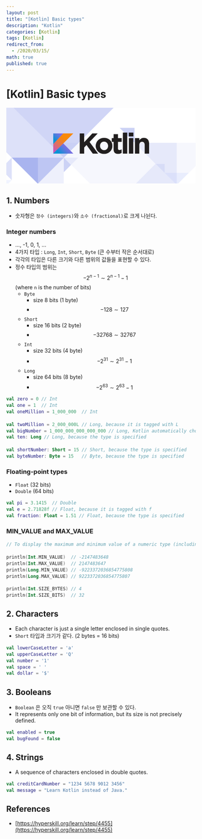 ```yaml
---
layout: post
title: "[Kotlin] Basic types"
description: "Kotlin"
categories: [Kotlin]
tags: [Kotlin]
redirect_from:
  - /2020/03/15/
math: true
published: true
---
```


# [Kotlin] Basic types

<img src="/assets/img/posts/logos/kotlin_800x320.png">

## 1. Numbers

- 숫자형은 `정수 (integers)`와 `소수 (fractional)`로 크게 나뉜다.

### Integer numbers

- ..., -1, 0, 1, ...
- 4가지 타입 : `Long`, `Int`, `Short`, `Byte` (큰 수부터 작은 순서대로)
- 각각의 타입은 다른 크기와 다른 범위의 값들을 표현할 수 있다.
- 정수 타입의 범위는 $$ -2^{n-1} \sim 2^{n-1} - 1 $$ (where `n` is the number of bits)
  - `Byte`
    - size 8 bits (1 byte)
    - $$ -128 \sim 127 $$
  - `Short`
    - size 16 bits (2 byte)
    - $$ -32768 \sim 32767 $$
  - `Int`
    - size 32 bits (4 byte)
    - $$ -2^{31} \sim 2^{31} - 1 $$
  - `Long`
    - size 64 bits (8 byte)
    - $$ -2^{63} \sim 2^{63} - 1 $$

```kotlin
val zero = 0 // Int
val one = 1  // Int
val oneMillion = 1_000_000  // Int

val twoMillion = 2_000_000L // Long, because it is tagged with L
val bigNumber = 1_000_000_000_000_000 // Long, Kotlin automatically choose it (Int is too small)
val ten: Long // Long, because the type is specified

val shortNumber: Short = 15 // Short, because the type is specified
val byteNumber: Byte = 15   // Byte, because the type is specified
```

### Floating-point types

- `Float` (32 bits)
- `Double` (64 bits)

```kotlin
val pi = 3.1415  // Double
val e = 2.71828f // Float, because it is tagged with f
val fraction: Float = 1.51 // Float, because the type is specified
```

### MIN_VALUE and MAX_VALUE

```kotlin
// To display the maximum and minimum value of a numeric type (including Double and Float)

println(Int.MIN_VALUE)  // -2147483648
println(Int.MAX_VALUE)  // 2147483647
println(Long.MIN_VALUE) // -9223372036854775808
println(Long.MAX_VALUE) // 9223372036854775807

println(Int.SIZE_BYTES) // 4
println(Int.SIZE_BITS)  // 32
```

## 2. Characters

- Each character is just a single letter enclosed in single quotes.
- `Short` 타입과 크기가 같다. (2 bytes = 16 bits)

```kotlin
val lowerCaseLetter = 'a'
val upperCaseLetter = 'Q'
val number = '1'
val space = ' '
val dollar = '$'
```

## 3. Booleans

- `Boolean` 은 오직 `true` 아니면 `false` 만 보관할 수 있다.
- It represents only one bit of information, but its size is not precisely defined.

```kotlin
val enabled = true
val bugFound = false
```

## 4. Strings

- A sequence of characters enclosed in double quotes.

```kotlin
val creditCardNumber = "1234 5678 9012 3456"
val message = "Learn Kotlin instead of Java."
```

## References

- [https://hyperskill.org/learn/step/4455](https://hyperskill.org/learn/step/4455)
